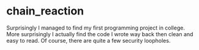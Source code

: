 # chain_reaction

Surprisingly I managed to find my first programming project in college. More surprisingly I actually find the code I wrote way back then clean and easy to read. Of course, there are quite a few security loopholes.
